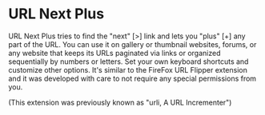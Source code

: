 # URL Next Plus

URL Next Plus tries to find the "next" [>] link and lets you "plus" [+] any part
of the URL. You can use it on gallery or thumbnail websites, forums, or any
website that keeps its URLs paginated via links or organized sequentially by numbers or letters.
Set your own keyboard shortcuts and customize other options. It's similar to the
FireFox URL Flipper extension and it was developed with care to not require any
special permissions from you.

(This extension was previously known as "urli, A URL Incrementer")